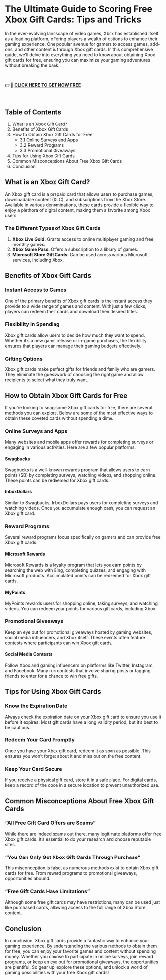 # The Ultimate Guide to Scoring Free Xbox Gift Cards: Tips and Tricks
In the ever-evolving landscape of video games, Xbox has established itself as a leading platform, offering players a wealth of options to enhance their gaming experience. One popular avenue for gamers to access games, add-ons, and other content is through Xbox gift cards. In this comprehensive guide, we’ll delve into everything you need to know about obtaining Xbox gift cards for free, ensuring you can maximize your gaming adventures without breaking the bank.

&nbsp;

👉🎁 <a href="https://todaylink.site/xbox/"><strong>CLICK HERE TO GET NOW FREE</strong></a>

&nbsp;
<h2>Table of Contents</h2>
<ol>
 	<li>What is an Xbox Gift Card?</li>
 	<li>Benefits of Xbox Gift Cards</li>
 	<li>How to Obtain Xbox Gift Cards for Free
<ul>
 	<li>3.1 Online Surveys and Apps</li>
 	<li>3.2 Reward Programs</li>
 	<li>3.3 Promotional Giveaways</li>
</ul>
</li>
 	<li>Tips for Using Xbox Gift Cards</li>
 	<li>Common Misconceptions About Free Xbox Gift Cards</li>
 	<li>Conclusion</li>
</ol>
<h2>What is an Xbox Gift Card?</h2>
An Xbox gift card is a prepaid card that allows users to purchase games, downloadable content (DLC), and subscriptions from the Xbox Store. Available in various denominations, these cards provide a flexible way to enjoy a plethora of digital content, making them a favorite among Xbox users.
<h3>The Different Types of Xbox Gift Cards</h3>
<ol>
 	<li><strong>Xbox Live Gold:</strong> Grants access to online multiplayer gaming and free monthly games.</li>
 	<li><strong>Xbox Game Pass:</strong> Offers a subscription to a library of games.</li>
 	<li><strong>Microsoft Store Gift Cards:</strong> Can be used across various Microsoft services, including Xbox.</li>
</ol>
<h2>Benefits of Xbox Gift Cards</h2>
<h3>Instant Access to Games</h3>
One of the primary benefits of Xbox gift cards is the instant access they provide to a wide range of games and content. With just a few clicks, players can redeem their cards and download their desired titles.
<h3>Flexibility in Spending</h3>
Xbox gift cards allow users to decide how much they want to spend. Whether it’s a new game release or in-game purchases, the flexibility ensures that players can manage their gaming budgets effectively.
<h3>Gifting Options</h3>
Xbox gift cards make perfect gifts for friends and family who are gamers. They eliminate the guesswork of choosing the right game and allow recipients to select what they truly want.
<h2>How to Obtain Xbox Gift Cards for Free</h2>
If you’re looking to snag some Xbox gift cards for free, there are several methods you can explore. Below are some of the most effective ways to obtain these coveted cards without spending a dime.
<h3>Online Surveys and Apps</h3>
Many websites and mobile apps offer rewards for completing surveys or engaging in various activities. Here are a few popular platforms:
<h4>Swagbucks</h4>
Swagbucks is a well-known rewards program that allows users to earn points (SB) by completing surveys, watching videos, and shopping online. These points can be redeemed for Xbox gift cards.
<h4>InboxDollars</h4>
Similar to Swagbucks, InboxDollars pays users for completing surveys and watching videos. Once you accumulate enough cash, you can request an Xbox gift card.
<h3>Reward Programs</h3>
Several reward programs focus specifically on gamers and can provide free Xbox gift cards:
<h4>Microsoft Rewards</h4>
Microsoft Rewards is a loyalty program that lets you earn points by searching the web with Bing, completing quizzes, and engaging with Microsoft products. Accumulated points can be redeemed for Xbox gift cards.
<h4>MyPoints</h4>
MyPoints rewards users for shopping online, taking surveys, and watching videos. You can redeem your points for various gift cards, including Xbox.
<h3>Promotional Giveaways</h3>
Keep an eye out for promotional giveaways hosted by gaming websites, social media influencers, and Xbox itself. These events often feature contests where participants can win Xbox gift cards.
<h4>Social Media Contests</h4>
Follow Xbox and gaming influencers on platforms like Twitter, Instagram, and Facebook. Many run contests that involve sharing posts or tagging friends to enter for a chance to win free gifts.
<h2>Tips for Using Xbox Gift Cards</h2>
<h3>Know the Expiration Date</h3>
Always check the expiration date on your Xbox gift card to ensure you use it before it expires. Most gift cards have a long validity period, but it’s best to be cautious.
<h3>Redeem Your Card Promptly</h3>
Once you have your Xbox gift card, redeem it as soon as possible. This ensures you won’t forget about it and miss out on the free content.
<h3>Keep Your Card Secure</h3>
If you receive a physical gift card, store it in a safe place. For digital cards, keep a record of the code in a secure location to prevent unauthorized use.
<h2>Common Misconceptions About Free Xbox Gift Cards</h2>
<h3>“All Free Gift Card Offers are Scams”</h3>
While there are indeed scams out there, many legitimate platforms offer free Xbox gift cards. It’s essential to do your research and choose reputable sites.
<h3>“You Can Only Get Xbox Gift Cards Through Purchase”</h3>
This misconception is false, as numerous methods exist to obtain Xbox gift cards for free. From reward programs to promotional giveaways, opportunities abound.
<h3>“Free Gift Cards Have Limitations”</h3>
Although some free gift cards may have restrictions, many can be used just like purchased cards, allowing access to the full range of Xbox Store content.
<h2>Conclusion</h2>
In conclusion, Xbox gift cards provide a fantastic way to enhance your gaming experience. By understanding the various methods to obtain them for free, you can enjoy your favorite games and content without spending money. Whether you choose to participate in online surveys, join reward programs, or keep an eye out for promotional giveaways, the opportunities are plentiful. So gear up, explore these options, and unlock a world of gaming possibilities with your free Xbox gift cards!
